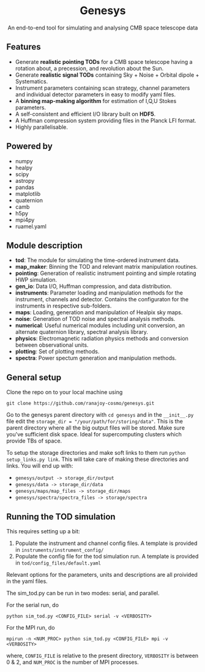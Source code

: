 <h1 align="center">Genesys</h3>
<p align="center">
  An end-to-end tool for simulating and analysing CMB space telescope data
</p>

## Features
* Generate **realistic pointing TODs** for a CMB space telescope having a rotation about, a precession, and revolution about the Sun.
* Generate **realistic signal TODs** containing Sky + Noise + Orbital dipole + Systematics.
* Instrument parameters containing scan strategy, channel parameters and individual detector parameters in easy to modify yaml files.
* A **binning map-making algorithm** for estimation of I,Q,U Stokes parameters.
* A self-consistent and efficient I/O library built on **HDF5**.
* A Huffman compression system providing files in the Planck LFI format. 
* Highly parallelisable.

## Powered by
* numpy
* healpy
* scipy
* astropy
* pandas
* matplotlib
* quaternion
* camb
* h5py
* mpi4py
* ruamel.yaml

## Module description
* **tod**: The module for simulating the time-ordered instrument data.
* **map_maker**: Binning the TOD and relevant matrix manipulation routines.
* **pointing**: Generation of realistic instrument pointing and simple rotating HWP simulation.
* **gen_io**: Data I/O, Huffman compression, and data distribution.
* **instruments**: Parameter loading and manipulation methods for the instrument, channels and detector. Contains the configuraton for the instruments in respective sub-folders.
* **maps**: Loading, generation and manipulation of Healpix sky maps.
* **noise**: Generation of TOD noise and spectral analysis methods.
* **numerical**: Useful numerical modules including unit conversion, an alternate quaternion library, spectral analysis library.
* **physics**: Electromagnetic radiation physics methods and conversion between observational units.
* **plotting**: Set of plotting methods.
* **spectra**: Power spectum generation and manipulation methods.

## General setup

Clone the repo on to your local machine using

```
git clone https://github.com/ranajoy-cosmo/genesys.git
```

Go to the genesys parent directory with `cd genesys` and in the `__init__.py` file edit the `storage_dir = "/your/path/for/storing/data"`. This is the parent directory where all the big output files will be stored. Make sure you've sufficient disk space. Ideal for supercomputing clusters which provide TBs of space. 

To setup the storage directories and make soft links to them run `python setup_links.py link`. This will take care of making these directories and links. You will end up with:
* `genesys/output -> storage_dir/output`
* `genesys/data -> storage_dir/data`
* `genesys/maps/map_files -> storage_dir/maps`
* `genesys/spectra/spectra_files -> storage/spectra`

## Running the TOD simulation

This requires setting up a bit:
1. Populate the instrument and channel config files. A template is provided in `instruments/instrument_config/`
2. Populate the config file for the tod simulation run. A template is provided in `tod/config_files/default.yaml`

Relevant options for the parameters, units and descriptions are all proivided in the yaml files.

The sim_tod.py can be run in two modes: serial, and parallel.

For the serial run, do

```
python sim_tod.py <CONFIG_FILE> serial -v <VERBOSITY>
```

For the MPI run, do

```
mpirun -n <NUM_PROC> python sim_tod.py <CONFIG_FILE> mpi -v <VERBOSITY>
```

where, `CONFIG_FILE` is relative to the present directory, `VERBOSITY` is between 0 & 2, and `NUM_PROC` is the number of MPI processes.
